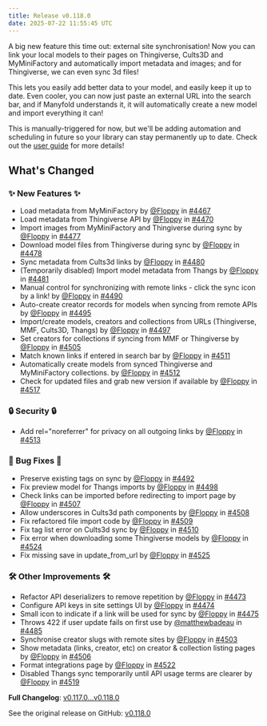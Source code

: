 ```yaml
---
title: Release v0.118.0
date: 2025-07-22 11:55:45 UTC
---
```

A big new feature this time out: external site synchronisation! Now you can link your local models to their pages on Thingiverse, Cults3D and MyMiniFactory and automatically import metadata and images; and for Thingiverse, we can even sync 3d files!

This lets you easily add better data to your model, and easily keep it up to date. Even cooler, you can now just paste an external URL into the search bar, and if Manyfold understands it, it will automatically create a new model and import everything it can!

This is manually-triggered for now, but we'll be adding automation and scheduling in future so your library can stay permanently up to date. Check out the [user guide](https://manyfold.app/manual/integrations.html) for more details!

## What's Changed
### ✨ New Features ✨
* Load metadata from MyMiniFactory by [@Floppy](https://github.com/Floppy) in [#4467](https://github.com/manyfold3d/manyfold/pull/4467)
* Load metadata from Thingiverse API by [@Floppy](https://github.com/Floppy) in [#4470](https://github.com/manyfold3d/manyfold/pull/4470)
* Import images from MyMiniFactory and Thingiverse during sync by [@Floppy](https://github.com/Floppy) in [#4477](https://github.com/manyfold3d/manyfold/pull/4477)
* Download model files from Thingiverse during sync by [@Floppy](https://github.com/Floppy) in [#4478](https://github.com/manyfold3d/manyfold/pull/4478)
* Sync metadata from Cults3d links by [@Floppy](https://github.com/Floppy) in [#4480](https://github.com/manyfold3d/manyfold/pull/4480)
* (Temporarily disabled) Import model metadata from Thangs  by [@Floppy](https://github.com/Floppy) in [#4481](https://github.com/manyfold3d/manyfold/pull/4481)
* Manual control for synchronizing with remote links - click the sync icon by a link! by [@Floppy](https://github.com/Floppy) in [#4490](https://github.com/manyfold3d/manyfold/pull/4490)
* Auto-create creator records for models when syncing from remote APIs by [@Floppy](https://github.com/Floppy) in [#4495](https://github.com/manyfold3d/manyfold/pull/4495)
* Import/create models, creators and collections from URLs (Thingiverse, MMF, Cults3D, Thangs) by [@Floppy](https://github.com/Floppy) in [#4497](https://github.com/manyfold3d/manyfold/pull/4497)
* Set creators for collections if syncing from MMF or Thingiverse by [@Floppy](https://github.com/Floppy) in [#4505](https://github.com/manyfold3d/manyfold/pull/4505)
* Match known links if entered in search bar by [@Floppy](https://github.com/Floppy) in [#4511](https://github.com/manyfold3d/manyfold/pull/4511)
* Automatically create models from synced Thingiverse and MyMiniFactory collections. by [@Floppy](https://github.com/Floppy) in [#4512](https://github.com/manyfold3d/manyfold/pull/4512)
* Check for updated files and grab new version if available by [@Floppy](https://github.com/Floppy) in [#4517](https://github.com/manyfold3d/manyfold/pull/4517)
### 🔒 Security 🔒
* Add rel="noreferrer" for privacy on all outgoing links by [@Floppy](https://github.com/Floppy) in [#4513](https://github.com/manyfold3d/manyfold/pull/4513)
### 🐛 Bug Fixes 🐛
* Preserve existing tags on sync by [@Floppy](https://github.com/Floppy) in [#4492](https://github.com/manyfold3d/manyfold/pull/4492)
* Fix preview model for Thangs imports by [@Floppy](https://github.com/Floppy) in [#4498](https://github.com/manyfold3d/manyfold/pull/4498)
* Check links can be imported before redirecting to import page by [@Floppy](https://github.com/Floppy) in [#4507](https://github.com/manyfold3d/manyfold/pull/4507)
* Allow underscores in Cults3d path components by [@Floppy](https://github.com/Floppy) in [#4508](https://github.com/manyfold3d/manyfold/pull/4508)
* Fix refactored file import code by [@Floppy](https://github.com/Floppy) in [#4509](https://github.com/manyfold3d/manyfold/pull/4509)
* Fix tag list error on Cults3d sync by [@Floppy](https://github.com/Floppy) in [#4510](https://github.com/manyfold3d/manyfold/pull/4510)
* Fix error when downloading some Thingiverse models by [@Floppy](https://github.com/Floppy) in [#4524](https://github.com/manyfold3d/manyfold/pull/4524)
* Fix missing save in update_from_url by [@Floppy](https://github.com/Floppy) in [#4525](https://github.com/manyfold3d/manyfold/pull/4525)
### 🛠️ Other Improvements 🛠️
* Refactor API deserializers to remove repetition by [@Floppy](https://github.com/Floppy) in [#4473](https://github.com/manyfold3d/manyfold/pull/4473)
* Configure API keys in site settings UI by [@Floppy](https://github.com/Floppy) in [#4474](https://github.com/manyfold3d/manyfold/pull/4474)
* Small icon to indicate if a link will be used for sync by [@Floppy](https://github.com/Floppy) in [#4475](https://github.com/manyfold3d/manyfold/pull/4475)
* Throws 422 if user update fails on first use by [@matthewbadeau](https://github.com/matthewbadeau) in [#4485](https://github.com/manyfold3d/manyfold/pull/4485)
* Synchronise creator slugs with remote sites by [@Floppy](https://github.com/Floppy) in [#4503](https://github.com/manyfold3d/manyfold/pull/4503)
* Show metadata (links, creator, etc) on creator & collection listing pages by [@Floppy](https://github.com/Floppy) in [#4506](https://github.com/manyfold3d/manyfold/pull/4506)
* Format integrations page by [@Floppy](https://github.com/Floppy) in [#4522](https://github.com/manyfold3d/manyfold/pull/4522)
* Disabled Thangs sync temporarily until API usage terms are clearer by [@Floppy](https://github.com/Floppy) in [#4519](https://github.com/manyfold3d/manyfold/pull/4519)


**Full Changelog**: [v0.117.0...v0.118.0](https://github.com/manyfold3d/manyfold/compare/v0.117.0...v0.118.0)

See the original release on GitHub: [v0.118.0](https://github.com/manyfold3d/manyfold/releases/tag/v0.118.0)
